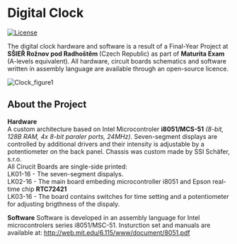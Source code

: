# Digital Clock
[![License](https://img.shields.io/badge/License-BSD_3--Clause-blue.svg)](https://opensource.org/licenses/BSD-3-Clause)

The digital clock hardware and software is a result of a Final-Year Project at <b>SŠIEŘ Rožnov pod Radhoštěm </b> (Czech Republic) as part of <b>Maturita Exam</b> (A-levels equivalent). All hardware, circuit boards schematics and software written in assembly language are available through an open-source licence.

![Clock_figure1](Clock_figure1.png)

## About the Project
<b>Hardware</b><br>
A custom architecture based on Intel Microcontroler <b>i8051/MCS-51</b> *(8-bit, 128B RAM, 4x 8-bit paraler ports, 24MHz)*. Seven-segment displays are controlled by additional drivers and their intensity is adjustable by a potentiometer on the back panel. Chassis was custom made by SSI Schäfer, s.r.o. <br>
All Cirucit Boards are single-side printed: <br>
LK01-16 - The seven-segment dispalys. <br>
LK02-16 - The main board embeding microcontroller i8051 and Epson real-time chip <b>RTC72421</b><br>
LK03-16 - The board contains switches for time setting and a potentiometer for adjusting brigthness of the dispaly.

<b>Software</b>
Software is developed in an assembly language for Intel microcontrolers series i8051/MSC-51. 
Insturction set and manuals are available at: <a href='http://web.mit.edu/6.115/www/document/8051.pdf'> http://web.mit.edu/6.115/www/document/8051.pdf </a>

